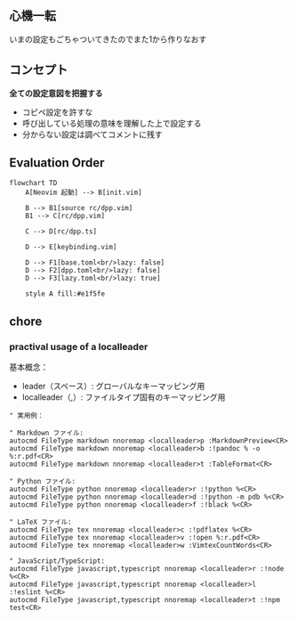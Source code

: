 ## 心機一転
いまの設定もごちゃついてきたのでまた1から作りなおす

## コンセプト
**全ての設定意図を把握する**

- コピペ設定を許すな
- 呼び出している処理の意味を理解した上で設定する
- 分からない設定は調べてコメントに残す

## Evaluation Order

```mermaid
flowchart TD
    A[Neovim 起動] --> B[init.vim]

    B --> B1[source rc/dpp.vim]
    B1 --> C[rc/dpp.vim]

    C --> D[rc/dpp.ts]

    D --> E[keybinding.vim]

    D --> F1[base.toml<br/>lazy: false]
    D --> F2[dpp.toml<br/>lazy: false]
    D --> F3[lazy.toml<br/>lazy: true]

    style A fill:#e1f5fe
```

## chore

### practival usage of a localleader

基本概念：
- leader（スペース）: グローバルなキーマッピング用
- localleader（,）: ファイルタイプ固有のキーマッピング用

```vim
" 実用例：

" Markdown ファイル:
autocmd FileType markdown nnoremap <localleader>p :MarkdownPreview<CR>
autocmd FileType markdown nnoremap <localleader>b :!pandoc % -o %:r.pdf<CR>
autocmd FileType markdown nnoremap <localleader>t :TableFormat<CR>

" Python ファイル:
autocmd FileType python nnoremap <localleader>r :!python %<CR>
autocmd FileType python nnoremap <localleader>d :!python -m pdb %<CR>
autocmd FileType python nnoremap <localleader>f :!black %<CR>

" LaTeX ファイル:
autocmd FileType tex nnoremap <localleader>c :!pdflatex %<CR>
autocmd FileType tex nnoremap <localleader>v :!open %:r.pdf<CR>
autocmd FileType tex nnoremap <localleader>w :VimtexCountWords<CR>

" JavaScript/TypeScript:
autocmd FileType javascript,typescript nnoremap <localleader>r :!node %<CR>
autocmd FileType javascript,typescript nnoremap <localleader>l :!eslint %<CR>
autocmd FileType javascript,typescript nnoremap <localleader>t :!npm test<CR>
```

